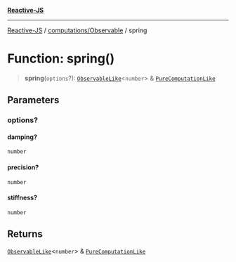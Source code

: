 [**Reactive-JS**](../../../README.md)

***

[Reactive-JS](../../../README.md) / [computations/Observable](../README.md) / spring

# Function: spring()

> **spring**(`options`?): [`ObservableLike`](../../interfaces/ObservableLike.md)\<`number`\> & [`PureComputationLike`](../../interfaces/PureComputationLike.md)

## Parameters

### options?

#### damping?

`number`

#### precision?

`number`

#### stiffness?

`number`

## Returns

[`ObservableLike`](../../interfaces/ObservableLike.md)\<`number`\> & [`PureComputationLike`](../../interfaces/PureComputationLike.md)
